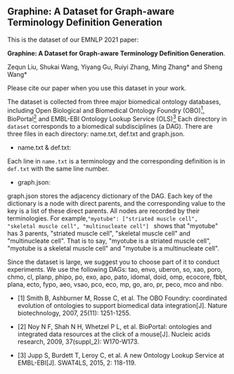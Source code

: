 ## Graphine: A Dataset for Graph-aware Terminology Definition Generation

This is the dataset of our EMNLP 2021 paper:

**Graphine: A Dataset for Graph-aware Terminology Definition Generation**. 

Zequn Liu, Shukai Wang, Yiyang Gu, Ruiyi Zhang, Ming Zhang* and Sheng Wang*

Please cite our paper when you use this dataset in your work.

The dataset is collected from three major biomedical ontology databases, including Open Biological and Biomedical Ontology Foundry (OBO)[<sup>1</sup>](#obo), BioPortal[<sup>2</sup>](#bioportal) and EMBL-EBI Ontology Lookup Service (OLS)[<sup>3</sup>](#ols)
Each directory in ```dataset``` corresponds to a biomedical subdisciplines (a DAG). There are three files in each directory: name.txt, def.txt and graph.json.

- name.txt & def.txt: 

Each line in ```name.txt``` is a terminology and the corresponding definition is in ```def.txt``` with the same line number.

- graph.json:

graph.json stores the adjacency dictionary of the DAG. Each key of the dictionary is a node with direct parents, and the corresponding value to the key is a list of these direct parents. All nodes are recorded by their terminologies. For example,```"myotube": ["striated muscle cell", "skeletal muscle cell", "multinucleate cell"] ``` shows that "myotube" has 3 parents, "striated muscle cell", "skeletal muscle cell" and "multinucleate cell". That is to say, "myotube is a striated muscle cell", "myotube is a skeletal muscle cell" and "myotube is a multinucleate cell". 

Since the dataset is large, we suggest you to choose part of it to conduct experiments. We use the following DAGs: tao, envo, uberon, so, xao, poro, chmo, cl, planp, phipo, po, exo, apo, pato, idomal, doid, omp, ecocore, fbbt, plana, ecto, fypo, aeo, vsao, pco, eco, mp, go, aro, pr, peco, mco and nbo.

<div id="obo"></div>

- [1] Smith B, Ashburner M, Rosse C, et al. The OBO Foundry: coordinated evolution of ontologies to support biomedical data integration[J]. Nature biotechnology, 2007, 25(11): 1251-1255.

<div id="bioportal"></div>

- [2] Noy N F, Shah N H, Whetzel P L, et al. BioPortal: ontologies and integrated data resources at the click of a mouse[J]. Nucleic acids research, 2009, 37(suppl_2): W170-W173.

<div id="ols"></div>

- [3] Jupp S, Burdett T, Leroy C, et al. A new Ontology Lookup Service at EMBL-EBI[J]. SWAT4LS, 2015, 2: 118-119.